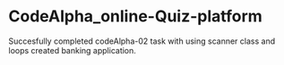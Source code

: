 # CodeAlpha_online-Quiz-platform
Succesfully completed codeAlpha-02 task with using scanner class and loops created banking application.
